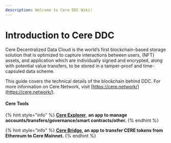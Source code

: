 ```yaml
---
description: Welcome to Cere DDC Wiki!
---
```


# Introduction to Cere DDC

Cere Decentralized Data Cloud is the world’s first blockchain-based storage solution that is optimized to capture interactions between users, (NFT) assets, and application which are individually signed and encrypted, along with potential value transfers, to be stored in a tamper-proof and time-capsuled data scheme.

This guide covers the technical details of the blockchain behind DDC. For more information on Cere Network, visit [https://cere.network/](https://cere.network/).

#### Cere Tools

{% hint style="info" %}
[**Cere Explorer**](https://explorer.cere.network), **an app to manage accounts/transfers/governance/smart contracts/other.**
{% endhint %}

{% hint style="info" %}
[**Cere Bridge**](https://bridge.cere.network)**, an app to transfer CERE tokens from Ethereum to Cere Mainnet.**
{% endhint %}
